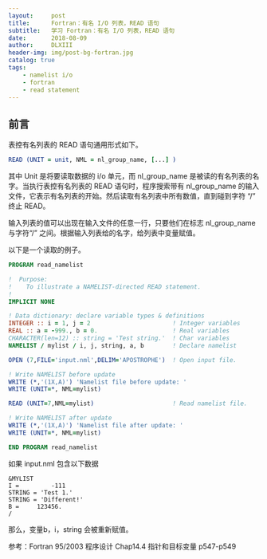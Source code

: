 ```yaml
---
layout:     post
title:      Fortran：有名 I/O 列表，READ 语句
subtitle:   学习 Fortran：有名 I/O 列表，READ 语句
date:       2018-08-09
author:     DLXIII
header-img: img/post-bg-fortran.jpg
catalog: true
tags:
    - namelist i/o
    - fortran
    - read statement
---
```



## 前言

表控有名列表的 READ 语句通用形式如下。

~~~ fortran
READ (UNIT = unit, NML = nl_group_name, [...] )
~~~

其中 Unit 是将要读取数据的 i/o 单元，而 nl_group_name 是被读的有名列表的名字。当执行表控有名列表的 READ 语句时，程序搜索带有 nl_group_name 的输入文件，它表示有名列表的开始。然后读取有名列表中所有数值，直到碰到字符 “/” 终止 READ。

输入列表的值可以出现在输入文件的任意一行，只要他们在标志 nl_group_name 与字符“/” 之间。根据输入列表给的名字，给列表中变量赋值。


<!--more-->


以下是一个读取的例子。

~~~ fortran
PROGRAM read_namelist

!  Purpose:
!    To illustrate a NAMELIST-directed READ statement.
!
IMPLICIT NONE

! Data dictionary: declare variable types & definitions
INTEGER :: i = 1, j = 2                       ! Integer variables
REAL :: a = -999., b = 0.                     ! Real variables
CHARACTER(len=12) :: string = 'Test string.'  ! Char variables
NAMELIST / mylist / i, j, string, a, b        ! Declare namelist

OPEN (7,FILE='input.nml',DELIM='APOSTROPHE')  ! Open input file.

! Write NAMELIST before update
WRITE (*,'(1X,A)') 'Namelist file before update: '
WRITE (UNIT=*, NML=mylist)

READ (UNIT=7,NML=mylist)                      ! Read namelist file.

! Write NAMELIST after update
WRITE (*,'(1X,A)') 'Namelist file after update: '
WRITE (UNIT=*, NML=mylist)

END PROGRAM read_namelist
~~~

如果 input.nml 包含以下数据

~~~
&MYLIST
I =         -111
STRING = 'Test 1.'
STRING = 'Different!'
B =     123456.
/
~~~

那么，变量b，i，string 会被重新赋值。

参考：Fortran 95/2003 程序设计
Chap14.4 指针和目标变量 p547-p549
